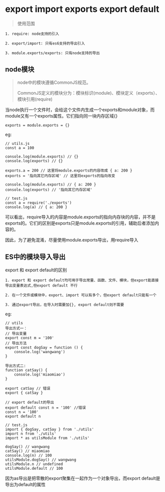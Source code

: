 # export import exports export default

> 
>
> 使用范围

```
1. require: node支持的引入

2. export/import: 只有es6支持的导出引入

3. module.exports/exports: 只有node支持的导出
```



## node模块

> node中的模块遵循CommonJS规范。
>
> CommonJS定义的模块分为：模块标识(module)、模块定义（exports）、模块引用(require)

当node执行一个文件时，会给这个文件内生成一个exports和module对象，而module又有一个exports属性。它们指向同一块内存区域{}

```
exports = module.exports = {}
```

eg:

```
// utils.js
const a = 100

console.log(module.exports) // {}
console.log(exports) // {}

exports.a = 200 // 这里将module.exports的内容改成 { a: 200 }
exports = '指向其它内存区域' // 这里将exports的指向改变

console.log(module.exports) // { a: 200 }
console.log(exports) // '指向其它内存区域'

// test.js
const a = require('./exports')
console.log(a) // { a: 200 }
```

可以看出，require导入的内容是module.exports的指向内存块的内容，并不是exports的。它们的区别是exports只是module.exports的引用，辅助后者添加内容的。

因此，为了避免混淆，尽量使用module.exports导出，用require导入



## ES中的模块导入导出

export 和 export default的区别

```
1. export 和 export default均可用于导出常量、函数、文件、模块，但export能直接导出变量表达式,但export default 不行

2. 在一个文件或模块中，export、import 可以有多个，但export default只能有一个

3. 通过export导出，在导入时需要加{}, export default则不需要
```

eg:

```
// utils
导出方式一：
// 导出变量
export const m = '100'
// 导出方法
export const dogSay = function () {
	console.log('wangwang')
}

导出方式二:
function catSay() {
	console.log('miaomiao')
}

export catSay // 错误
export { catSay }

// export default的导出
export default const n = '100' //错误
const n = '100'
export default n

// test.js
import { dogSay, catSay } from './utils'
import n from './utils'
import * as utilsModule from './utils'

dogSay() // wangwang
catSay() // miaomiao
console.log(n) // 100
utilsModule.dogSay() // wangwang
utilsModule.n // undefined
utilsModule.default // 100

```

因为as导出是把零散的export聚集在一起作为一个对象导出，而export default是导出为default的属性

